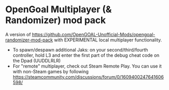 # OpenGoal Multiplayer (& Randomizer) mod pack
A version of https://github.com/OpenGOAL-Unofficial-Mods/opengoal-randomizer-mod-pack with EXPERIMENTAL local multiplayer functionality.

- To spawn/despawn additional Jaks: on your second/third/fourth controller, hold L3 and enter the first part of the debug cheat code on the Dpad (UUDDLRLR)
- For "remote" multiplayer, check out Steam Remote Play. You can use it with non-Steam games by following https://steamcommunity.com/discussions/forum/0/1609400247641606598/
